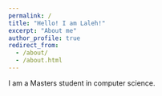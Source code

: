 ```yaml
---
permalink: /
title: "Hello! I am Laleh!"
excerpt: "About me"
author_profile: true
redirect_from: 
  - /about/
  - /about.html
---
```



I am a Masters student in computer science. 
